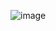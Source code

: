 ![image](https://user-images.githubusercontent.com/36649115/46913048-946ca100-cf3a-11e8-9875-dd3a009f5884.png)

